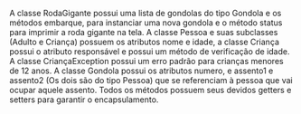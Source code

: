 A classe RodaGigante possui uma lista de gondolas do tipo Gondola e os métodos embarque, para instanciar uma nova gondola e o método status para imprimir a roda gigante na tela.
A classe Pessoa e suas subclasses (Adulto e Criança) possuem os atributos nome e idade, a classe Criança possui o atributo responsável e possui um método de verificação de idade.
A classe CriançaException possui um erro padrão para crianças menores de 12 anos.
A classe Gondola possui os atributos numero, e assento1 e assento2 (Os dois são do tipo Pessoa) que se referenciam à pessoa que vai ocupar aquele assento.
Todos os métodos possuem seus devidos getters e setters para garantir o encapsulamento.
